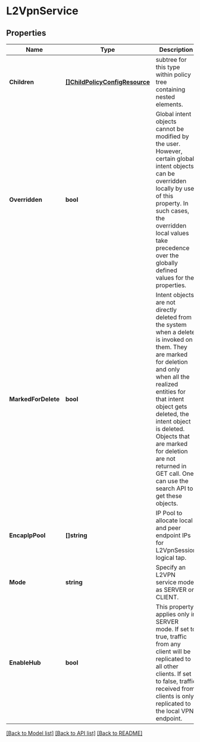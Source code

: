 # L2VpnService

## Properties
Name | Type | Description | Notes
------------ | ------------- | ------------- | -------------
**Children** | [**[]ChildPolicyConfigResource**](ChildPolicyConfigResource.md) | subtree for this type within policy tree containing nested elements.  | [optional] [default to null]
**Overridden** | **bool** | Global intent objects cannot be modified by the user. However, certain global intent objects can be overridden locally by use of this property. In such cases, the overridden local values take precedence over the globally defined values for the properties.  | [optional] [default to false]
**MarkedForDelete** | **bool** | Intent objects are not directly deleted from the system when a delete is invoked on them. They are marked for deletion and only when all the realized entities for that intent object gets deleted, the intent object is deleted. Objects that are marked for deletion are not returned in GET call. One can use the search API to get these objects.  | [optional] [default to false]
**EncapIpPool** | **[]string** | IP Pool to allocate local and peer endpoint IPs for L2VpnSession logical tap.  | [optional] [default to null]
**Mode** | **string** | Specify an L2VPN service mode as SERVER or CLIENT. | [optional] [default to MODE.SERVER]
**EnableHub** | **bool** | This property applies only in SERVER mode. If set to true, traffic from any client will be replicated to all other clients. If set to false, traffic received from clients is only replicated to the local VPN endpoint.  | [optional] [default to false]

[[Back to Model list]](../README.md#documentation-for-models) [[Back to API list]](../README.md#documentation-for-api-endpoints) [[Back to README]](../README.md)

